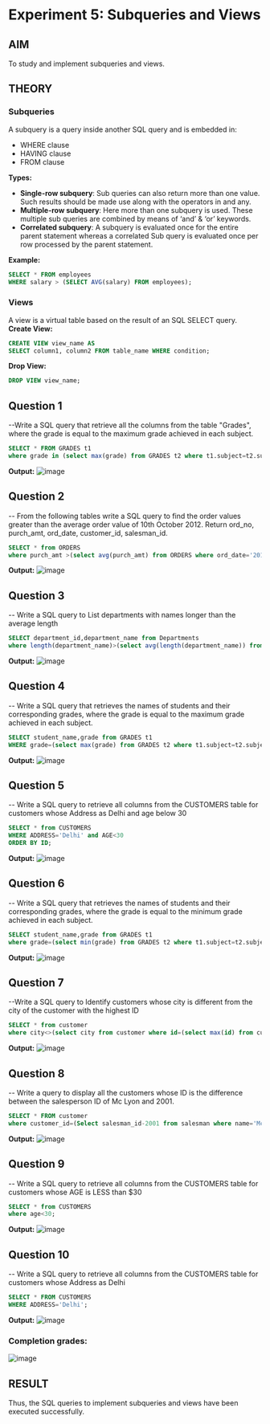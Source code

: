 # Experiment 5: Subqueries and Views

## AIM
To study and implement subqueries and views.

## THEORY

### Subqueries
A subquery is a query inside another SQL query and is embedded in:
- WHERE clause
- HAVING clause
- FROM clause

**Types:**
- **Single-row subquery**:
  Sub queries can also return more than one value. Such results should be made use along with the operators in and any.
- **Multiple-row subquery**:
  Here more than one subquery is used. These multiple sub queries are combined by means of ‘and’ & ‘or’ keywords.
- **Correlated subquery**:
  A subquery is evaluated once for the entire parent statement whereas a correlated Sub query is evaluated once per row processed by the parent statement.

**Example:**
```sql
SELECT * FROM employees
WHERE salary > (SELECT AVG(salary) FROM employees);
```
### Views
A view is a virtual table based on the result of an SQL SELECT query.
**Create View:**
```sql
CREATE VIEW view_name AS
SELECT column1, column2 FROM table_name WHERE condition;
```
**Drop View:**
```sql
DROP VIEW view_name;
```

**Question 1**
--
--Write a SQL query that retrieve all the columns from the table "Grades", where the grade is equal to the maximum grade achieved in each subject.
```sql
SELECT * FROM GRADES t1
where grade in (select max(grade) from GRADES t2 where t1.subject=t2.subject);
```

**Output:**
![image](https://github.com/user-attachments/assets/8613331b-3435-4653-9341-2ba3ea66af0f)


**Question 2**
---
-- From the following tables write a SQL query to find the order values greater than the average order value of 10th October 2012. Return ord_no, purch_amt, ord_date, customer_id, salesman_id.
```sql
SELECT * from ORDERS
where purch_amt >(select avg(purch_amt) from ORDERS where ord_date='2012-10-10');
```

**Output:**
![image](https://github.com/user-attachments/assets/e7715a83-cbee-4254-b66f-e45c0764c632)



**Question 3**
--- 
-- Write a SQL query to List departments with names longer than the average length

```sql
SELECT department_id,department_name from Departments
where length(department_name)>(select avg(length(department_name)) from Departments);
```

**Output:**
![image](https://github.com/user-attachments/assets/316d548d-9168-4ca3-8287-90eefb91bdad)



**Question 4**
---
-- Write a SQL query that retrieves the names of students and their corresponding grades, where the grade is equal to the maximum grade achieved in each subject.

```sql
SELECT student_name,grade from GRADES t1
WHERE grade=(select max(grade) from GRADES t2 where t1.subject=t2.subject);
```

**Output:**
![image](https://github.com/user-attachments/assets/877a69e1-c808-462d-b340-604e3bfb4d39)



**Question 5**
---
-- Write a SQL query to retrieve all columns from the CUSTOMERS table for customers whose Address as Delhi and age below 30

```sql
SELECT * from CUSTOMERS
WHERE ADDRESS='Delhi' and AGE<30
ORDER BY ID;
```

**Output:**
![image](https://github.com/user-attachments/assets/5bdcc345-7699-4086-b233-0376e380a213)



**Question 6**
---
-- Write a SQL query that retrieves the names of students and their corresponding grades, where the grade is equal to the minimum grade achieved in each subject.

```sql
SELECT student_name,grade from GRADES t1
where grade=(select min(grade) from GRADES t2 where t1.subject=t2.subject);
```

**Output:**
![image](https://github.com/user-attachments/assets/85302f5c-48d4-4d43-876f-2d7d32e78214)


**Question 7**
---
--Write a SQL query to Identify customers whose city is different from the city of the customer with the highest ID

```sql
SELECT * from customer
where city<>(select city from customer where id=(select max(id) from customer));
```

**Output:**
![image](https://github.com/user-attachments/assets/ce5023c9-ab4e-4308-8588-cc13a38752f3)


**Question 8**
---
-- Write a query to display all the customers whose ID is the difference between the salesperson ID of Mc Lyon and 2001.

```sql
SELECT * FROM customer
where customer_id=(Select salesman_id-2001 from salesman where name='Mc Lyon');
```

**Output:**
![image](https://github.com/user-attachments/assets/fd4c80b8-b24c-4f41-837d-7bc7f307fda6)

**Question 9**
---
-- Write a SQL query to retrieve all columns from the CUSTOMERS table for customers whose AGE is LESS than $30
```sql
SELECT * from CUSTOMERS
where age<30;
```

**Output:**
![image](https://github.com/user-attachments/assets/6ca96327-eb55-4130-b768-528df2839afd)


**Question 10**
---
-- Write a SQL query to retrieve all columns from the CUSTOMERS table for customers whose Address as Delhi
```sql
SELECT * FROM CUSTOMERS
WHERE ADDRESS='Delhi';
```

**Output:**
![image](https://github.com/user-attachments/assets/16d988df-1f89-405d-acfe-b74836b1ae64)

### Completion grades:
![image](https://github.com/user-attachments/assets/c8863cbe-02d4-4a22-8b26-26a230340c1d)


## RESULT
Thus, the SQL queries to implement subqueries and views have been executed successfully.
